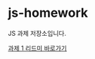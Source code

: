 # js-homework

JS 과제 저장소입니다.

[과제 1 리드미 바로가기](https://github.com/myeong-jae-hwi/js-homework/tree/main/mission01/md)
